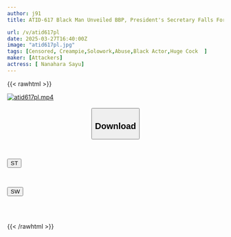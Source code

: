 ```yaml
---
author: j91
title: ATID-617 Black Man Unveiled BBP, President's Secretary Falls For Big Black Penis Sayu Nanahara

url: /v/atid617pl
date: 2025-03-27T16:40:00Z
image: "atid617pl.jpg"
tags: [Censored, Creampie,Solowork,Abuse,Black Actor,Huge Cock	]
maker: [Attackers]
actress: [ Nanahara Sayu]
---
```



{{< rawhtml >}}

<div class="video" data-videoid="jWvL9PLM47S4G2">
    <a href="javascript:;">
        <img src="/v/atid617pl/atid617pl.jpg" width="WIDTH" height="HEIGHT" alt="atid617pl.mp4" loading="lazy">
    </a>
</div>

<script type="text/javascript" src="https://j91.asia/asset/on-demand-st.js"></script>

<br>
  <link rel="stylesheet" href="https://j91.asia/asset/bs5.css">
  
  <center>
  <button class="btn btn-primary" type="button" data-bs-toggle="collapse" data-bs-target=".multi-collapse" aria-expanded="false" aria-controls="multiCollapseExample1 multiCollapseExample2"><h2>Download</h2></button></center>
</p>
<div class="row">
  <div class="col">
    <div class="collapse multi-collapse" id="multiCollapseExample1">
      <div class="card card-body">
	      	      <br>
<div class="buttons">  
<p><a href="/v/atid617pl/st.html" target="_blank"><button class="btn-hover color-3"><i class="fa fa-download"></i> ST</button></a></p></div>
    </div>
  </div>
</div>
  <div class="col">
    <div class="collapse multi-collapse" id="multiCollapseExample2">
      <div class="card card-body">
	      <br>
<div class="buttons">
<p><a href="/v/atid617pl/sw.html" target="_blank"><button class="btn-hover color-2"><i class="fa fa-download"></i> SW</button></a></p></div>
<br><br>
      </div>
    </div>
  </div>
</div>

{{< /rawhtml >}}